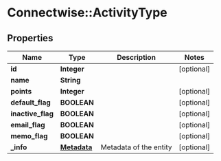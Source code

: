 # Connectwise::ActivityType

## Properties
Name | Type | Description | Notes
------------ | ------------- | ------------- | -------------
**id** | **Integer** |  | [optional] 
**name** | **String** |  | 
**points** | **Integer** |  | [optional] 
**default_flag** | **BOOLEAN** |  | [optional] 
**inactive_flag** | **BOOLEAN** |  | [optional] 
**email_flag** | **BOOLEAN** |  | [optional] 
**memo_flag** | **BOOLEAN** |  | [optional] 
**_info** | [**Metadata**](Metadata.md) | Metadata of the entity | [optional] 



